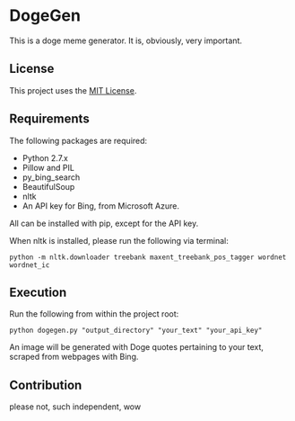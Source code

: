 # DogeGen

This is a doge meme generator. It is, obviously, very important.

## License

This project uses the [MIT License](LICENSE).

## Requirements

The following packages are required:

* Python 2.7.x
* Pillow and PIL
* py_bing_search
* BeautifulSoup
* nltk
* An API key for Bing, from Microsoft Azure.

All can be installed with pip, except for the API key.

When nltk is installed, please run the following via terminal:

```
python -m nltk.downloader treebank maxent_treebank_pos_tagger wordnet wordnet_ic
```

## Execution

Run the following from within the project root:

```
python dogegen.py "output_directory" "your_text" "your_api_key"
```

An image will be generated with Doge quotes pertaining to your text, scraped from webpages with Bing.

## Contribution

please not, such independent, wow
